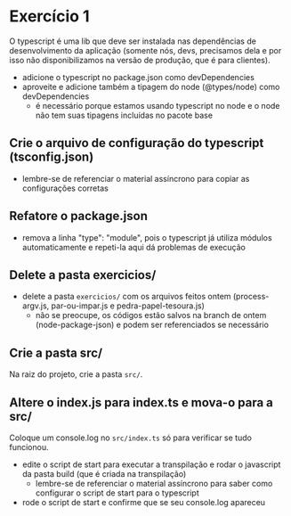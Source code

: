 # Exercício 1
O typescript é uma lib que deve ser instalada nas dependências de desenvolvimento da aplicação (somente nós, devs, precisamos dela e por isso não disponibilizamos na versão de produção, que é para clientes).<br>
- adicione o typescript no package.json como devDependencies
- aproveite e adicione também a tipagem do node (@types/node) como devDependencies
    - é necessário porque estamos usando typescript no node e o node não tem suas tipagens incluídas no pacote base

## Crie o arquivo de configuração do typescript (tsconfig.json)
- lembre-se de referenciar o material assíncrono para copiar as configurações corretas

## Refatore o package.json
- remova a linha "type": "module", pois o typescript já utiliza módulos automaticamente e repeti-la aqui dá problemas de execução

## Delete a pasta exercicios/
- delete a pasta ```exercicios/``` com os arquivos feitos ontem (process-argv.js, par-ou-impar.js e pedra-papel-tesoura.js)
    - não se preocupe, os códigos estão salvos na branch de ontem (node-package-json) e podem ser referenciados se necessário

## Crie a pasta src/
Na raiz do projeto, crie a pasta ```src/```.

## Altere o index.js para index.ts e mova-o para a src/
Coloque um console.log no ```src/index.ts``` só para verificar se tudo funcionou.
- edite o script de start para executar a transpilação e rodar o javascript da pasta build (que é criada na transpilação)
    - lembre-se de referenciar o material assíncrono para saber como configurar o script de start para o typescript
- rode o script de start e confirme que se seu console.log apareceu
